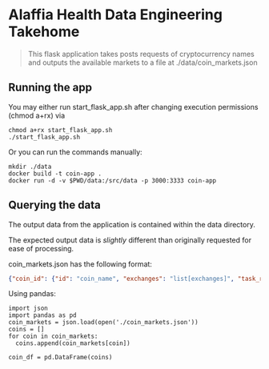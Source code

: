 # Alaffia Health Data Engineering Takehome
> This flask application takes posts requests of cryptocurrency names and outputs the available markets to a file at ./data/coin_markets.json
## Running the app

You may either run start_flask_app.sh after changing execution permissions (chmod a+rx) via
```
chmod a+rx start_flask_app.sh
./start_flask_app.sh
```

Or you can run the commands manually:
```
mkdir ./data
docker build -t coin-app .
docker run -d -v $PWD/data:/src/data -p 3000:3333 coin-app
```

## Querying the data

The output data from the application is contained within the data directory. 

The expected output data is *slightly* different than originally requested for ease of processing. 

coin_markets.json has the following format:

```json 
{"coin_id": {"id": "coin_name", "exchanges": "list[exchanges]", "task_run": "task_run_id"}}
```

Using pandas:

```
import json
import pandas as pd
coin_markets = json.load(open('./coin_markets.json'))
coins = []
for coin in coin_markets:
  coins.append(coin_markets[coin])
  
coin_df = pd.DataFrame(coins)

```
